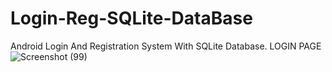 # Login-Reg-SQLite-DataBase
Android Login And Registration System With SQLite Database.
LOGIN PAGE
![Screenshot (99)](https://user-images.githubusercontent.com/103176472/167266957-614bc9ac-6f64-4d8f-81f5-fae922efe0bf.png)
